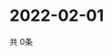 # 2022-02-01
  共 0条

  <!-- BEGIN -->
  <!-- 最后更新时间Tue Feb 01 2022 07:03:46 GMT+0000 (Coordinated Universal Time) -->
  
  <!-- END -->
  
  